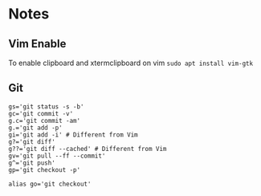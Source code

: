 # Notes

## Vim Enable
To enable clipboard and xtermclipboard on vim ```sudo apt install vim-gtk```

## Git 
```
gs='git status -s -b'  
gc='git commit -v'  
g.c='git commit -am'
g.='git add -p'  
gi='git add -i' # Different from Vim  
g?='git diff'  
g??='git diff --cached' # Different from Vim  
gv='git pull --ff --commit'  
g^='git push'  
gp='git checkout -p'  

alias go='git checkout'
```
